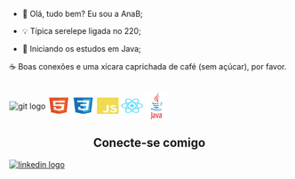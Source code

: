 - 🧡 Olá, tudo bem? Eu sou a AnaB;

- 💡 Típica serelepe ligada no 220;
- 🏹 Iniciando os estudos em Java;



☕ Boas conexões e uma xícara caprichada de café (sem açúcar), por favor. 

<div style="display: inline_block"><br>
  <img align="center" alt="git logo"  height="30" width="40" src="https://cdn.jsdelivr.net/gh/devicons/devicon/icons/git/git-original.svg" />
  <img align="center" alt="Rafa-HTML" height="30" width="40" src="https://raw.githubusercontent.com/devicons/devicon/master/icons/html5/html5-original.svg">
  <img align="center" alt="Rafa-CSS" height="30" width="40" src="https://raw.githubusercontent.com/devicons/devicon/master/icons/css3/css3-original.svg">
  <img align="center" alt="Rafa-Js" height="30" width="40" src="https://raw.githubusercontent.com/devicons/devicon/master/icons/javascript/javascript-plain.svg">
  <img align="center" alt="Rafa-React" height="30" width="40" src="https://raw.githubusercontent.com/devicons/devicon/master/icons/react/react-original.svg">
  <img align="center" alt="rafaelq80-Java" height="50" width="40" src="https://raw.githubusercontent.com/devicons/devicon/master/icons/java/java-original-wordmark.svg"/>

</div>

###


<h2 align="center">Conecte-se comigo</h2>


<a href="https://www.linkedin.com/in/anabsantoss/" target="_blank">
<img src="https://img.shields.io/static/v1?message=LinkedIn&logo=linkedin&label=&color=0077B5&logoColor=white&labelColor=&style=for-the-badge" height="35" alt="linkedin logo"  />
